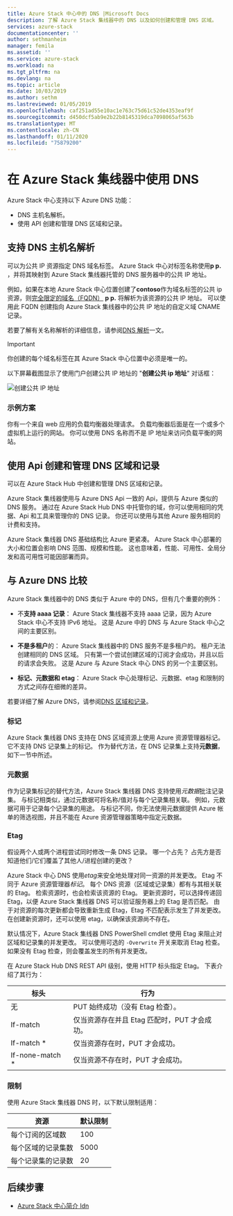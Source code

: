 ```yaml
---
title: Azure Stack 中心中的 DNS |Microsoft Docs
description: 了解 Azure Stack 集线器中的 DNS 以及如何创建和管理 DNS 区域。
services: azure-stack
documentationcenter: ''
author: sethmanheim
manager: femila
ms.assetid: ''
ms.service: azure-stack
ms.workload: na
ms.tgt_pltfrm: na
ms.devlang: na
ms.topic: article
ms.date: 10/03/2019
ms.author: sethm
ms.lastreviewed: 01/05/2019
ms.openlocfilehash: caf251ad55e10ac1e763c75d61c52de4353eaf9f
ms.sourcegitcommit: d450dcf5ab9e2b22b8145319dca7098065af563b
ms.translationtype: MT
ms.contentlocale: zh-CN
ms.lasthandoff: 01/11/2020
ms.locfileid: "75879200"
---
```

# <a name="use-dns-in-azure-stack-hub"></a>在 Azure Stack 集线器中使用 DNS

Azure Stack 中心支持以下 Azure DNS 功能：

* DNS 主机名解析。
* 使用 API 创建和管理 DNS 区域和记录。

## <a name="support-for-dns-hostname-resolution"></a>支持 DNS 主机名解析

可以为公共 IP 资源指定 DNS 域名标签。 Azure Stack 中心对标签名称使用**p p.** ，并将其映射到 Azure Stack 集线器托管的 DNS 服务器中的公共 IP 地址。

例如，如果在本地 Azure Stack 中心位置创建了**contoso**作为域名标签的公共 ip 资源，则[完全限定的域名（FQDN）](https://en.wikipedia.org/wiki/Fully_qualified_domain_name) **p p.** 将解析为该资源的公共 IP 地址。 可以使用此 FQDN 创建指向 Azure Stack 集线器中的公共 IP 地址的自定义域 CNAME 记录。

若要了解有关名称解析的详细信息，请参阅[DNS 解析](/azure/dns/dns-for-azure-services?toc=%2fazure%2fvirtual-machines%2fwindows%2ftoc.json)一文。

> [!IMPORTANT]
> 你创建的每个域名标签在其 Azure Stack 中心位置中必须是唯一的。

以下屏幕截图显示了使用门户创建公共 IP 地址的 "**创建公共 ip 地址**" 对话框：

![创建公共 IP 地址](media/azure-stack-dns/image01.png)

### <a name="example-scenario"></a>示例方案

你有一个来自 web 应用的负载均衡器处理请求。 负载均衡器后面是在一个或多个虚拟机上运行的网站。 你可以使用 DNS 名称而不是 IP 地址来访问负载平衡的网站。

## <a name="create-and-manage-dns-zones-and-records-using-the-apis"></a>使用 Api 创建和管理 DNS 区域和记录

可以在 Azure Stack Hub 中创建和管理 DNS 区域和记录。

Azure Stack 集线器使用与 Azure DNS Api 一致的 Api，提供与 Azure 类似的 DNS 服务。  通过在 Azure Stack Hub DNS 中托管你的域，你可以使用相同的凭据、Api 和工具来管理你的 DNS 记录。 你还可以使用与其他 Azure 服务相同的计费和支持。

Azure Stack 集线器 DNS 基础结构比 Azure 更紧凑。 Azure Stack 中心部署的大小和位置会影响 DNS 范围、规模和性能。 这也意味着，性能、可用性、全局分发和高可用性可能因部署而异。

## <a name="comparison-with-azure-dns"></a>与 Azure DNS 比较

Azure Stack 集线器中的 DNS 类似于 Azure 中的 DNS，但有几个重要的例外：

* 不**支持 aaaa 记录**： Azure Stack 集线器不支持 aaaa 记录，因为 Azure Stack 中心不支持 IPv6 地址。 这是 Azure 中的 DNS 与 Azure Stack 中心之间的主要区别。

* **不是多租户**的： Azure Stack 集线器中的 DNS 服务不是多租户的。 租户无法创建相同的 DNS 区域。 只有第一个尝试创建区域的订阅才会成功，并且以后的请求会失败。 这是 Azure 与 Azure Stack 中心 DNS 的另一个主要区别。

* **标记、元数据和 etag**： Azure Stack 中心处理标记、元数据、etag 和限制的方式之间存在细微的差异。

若要详细了解 Azure DNS，请参阅[DNS 区域和记录](/azure/dns/dns-zones-records)。

### <a name="tags"></a>标记

Azure Stack 集线器 DNS 支持在 DNS 区域资源上使用 Azure 资源管理器标记。 它不支持 DNS 记录集上的标记。 作为替代方法，在 DNS 记录集上支持**元数据**，如下一节中所述。

### <a name="metadata"></a>元数据

作为记录集标记的替代方法，Azure Stack 集线器 DNS 支持使用*元数据*批注记录集。 与标记相类似，通过元数据可将名称/值对与每个记录集相关联。 例如，元数据可用于记录每个记录集的用途。 与标记不同，你无法使用元数据提供 Azure 帐单的筛选视图，并且不能在 Azure 资源管理器策略中指定元数据。

### <a name="etags"></a>Etag

假设两个人或两个进程尝试同时修改一条 DNS 记录。 哪一个占先？ 占先方是否知道他们/它们覆盖了其他人/进程创建的更改？

Azure Stack 中心 DNS 使用*etag*来安全地处理对同一资源的并发更改。 Etag 不同于 Azure 资源管理器*标记*。 每个 DNS 资源（区域或记录集）都有与其相关联的 Etag。 检索资源时，也会检索该资源的 Etag。 更新资源时，可以选择传递回 Etag，以便 Azure Stack 集线器 DNS 可以验证服务器上的 Etag 是否匹配。 由于对资源的每次更新都会导致重新生成 Etag，Etag 不匹配表示发生了并发更改。 在创建新资源时，还可以使用 etag，以确保该资源尚不存在。

默认情况下，Azure Stack 集线器 DNS PowerShell cmdlet 使用 Etag 来阻止对区域和记录集的并发更改。 可以使用可选的 `-Overwrite` 开关来取消 Etag 检查。 如果没有 Etag 检查，则会覆盖发生的所有并发更改。

在 Azure Stack Hub DNS REST API 级别，使用 HTTP 标头指定 Etag。 下表介绍了其行为：

| 标头 | 行为|
|--------|---------|
| 无   | PUT 始终成功（没有 Etag 检查）。|
| If-match| 仅当资源存在并且 Etag 匹配时，PUT 才会成功。|
| If-match *| 仅当资源存在时，PUT 才会成功。|
| If-none-match *| 仅当资源不存在时，PUT 才会成功。|

### <a name="limits"></a>限制

使用 Azure Stack 集线器 DNS 时，以下默认限制适用：

| 资源| 默认限制|
|---------|--------------|
| 每个订阅的区域数| 100|
| 每个区域的记录集数| 5000|
| 每个记录集的记录数| 20|

## <a name="next-steps"></a>后续步骤

* [Azure Stack 中心简介 Idn](azure-stack-understanding-dns.md)
